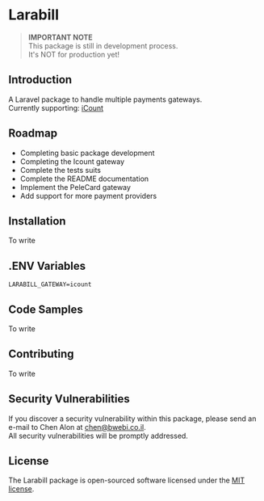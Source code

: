 # Larabill

> **IMPORTANT NOTE**  
This package is still in development process.  
It's NOT for production yet!

## Introduction

A Laravel package to handle multiple payments gateways.  
Currently supporting: [iCount](https://www.icount.co.il/)

## Roadmap  
* Completing basic package development  
* Completing the Icount gateway  
* Complete the tests suits
* Complete the README documentation
* Implement the PeleCard gateway
* Add support for more payment providers

## Installation

To write

## .ENV Variables
```
LARABILL_GATEWAY=icount
```

## Code Samples

To write

## Contributing

To write

## Security Vulnerabilities

If you discover a security vulnerability within this package, please send an e-mail to Chen Alon at chen@bwebi.co.il.  
All security vulnerabilities will be promptly addressed.

## License

The Larabill package is open-sourced software licensed under the [MIT license](http://opensource.org/licenses/MIT).
